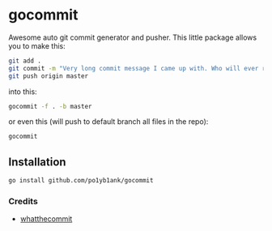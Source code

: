 # gocommit
Awesome auto git commit generator and pusher.
This little package allows you to make this:
```bash
git add .
git commit -m "Very long commit message I came up with. Who will ever read this???"
git push origin master
```
into this:
```bash
gocommit -f . -b master
```
or even this (will push to default branch all files in the repo):
```bash
gocommit
```

## Installation
```bash
go install github.com/po1yb1ank/gocommit
```
### Credits
- [whatthecommit](http://whatthecommit.com/)
